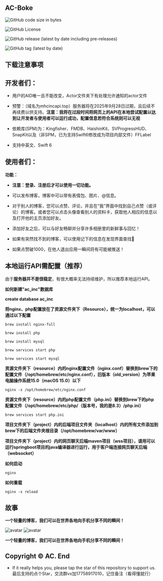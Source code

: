 AC-Boke
---------------

![GitHub code size in bytes](https://img.shields.io/github/languages/code-size/acincor/AC-Boke)

![GitHub License](https://img.shields.io/github/license/acincor/AC-Boke)

![GitHub release (latest by date including pre-releases)](https://img.shields.io/github/v/release/acincor/AC-Boke?include_prereleases)

![GitHub tag (latest by date)](https://img.shields.io/github/v/tag/acincor/AC-Boke.svg)

下载注意事项
---------------

 开发者们：
 ---------------

- 用户的AID唯一且不能改变，Actor文件夹下有处理允许通知的actor文件

- 预警：（域名为mhcincapi.top）服务器将在2025年9月28日过期，且后续不再续费以供支持。**注意：我将在过段时间将网页上的API在本地尝试配置以达到让开发者与使用者可以运行成功，配置信息若符合系统则可以无视**

- 依赖库(SPM)为：Kingfisher、FMDB、HaishinKit、SVProgressHUD、SnapKit以及（非SPM，已为支持Swift6修改成为项目内部文件）FFLabel

- 支持中英文、Swift 6

使用者们：
---------------

**功能：**

- **注意：登录、注册后才可以使用一切功能。**

- 可以发布博客，博客中可以带有表情包、图片、@信息。

- 对于别人的博客，您可以点赞、评论，并且在“我”界面中找到自己点赞（或评论）的博客。或者您可以点击头像查看别人的资料卡，获取他人相应的信息以及打开他的主页添加好友。

- 添加好友之后，可以与好友畅聊并分享许多相册里的新鲜事与回忆！

- 如果有突然找不到的博客，可以使用记下的信息在发现界面查找🤩

- 如果点赞破1000，在他人退出应用一瞬间将有可能被推送！

本地运行API需配置（推荐）
---------------

由于**服务器并不是很稳定**，有很大概率无法持续维护，所以推荐本地运行API。

**如何新建"ac_inc"数据库**

**create database ac_inc**

**将nginx、php配置放在了资源文件夹下（Resource），统一为localhost，可以通过以下配置**

```brew install nginx-full```

```brew install php```

```brew install mysql```

```brew services start php```

```brew services start mysql```

**资源文件夹下（resource）内的nginx配置文件（nginx.conf）替换到brew下的配置文件（/opt/homebrew/etc/nginx.conf），旧版本（old_version）为苹果电脑操作系统15.0（macOS 15.0）以下**

```nginx -s /opt/homebrew/etc/nginx.conf```

**资源文件夹下（resource）内的php配置文件（php.ini）替换到brew下的php 配置文件（/opt/homebrew/etc/php/（版本号，我的是8.3）/php.ini）**

```brew services start php.ini```

**项目文件夹下（project）内的后端项目文件夹（localhost）内的所有文件添加到brew下的后端文件夹根目录（/opt/homebrew/var/www）**

**项目文件夹下（project）内的网页聊天后端maven项目（wss项目），请用可以运行springboot项目的java编译器进行运行，用于客户端连接网页聊天后端（websocket）**

**如何启动**

```nginx```

**如何重载**

```nginx -s reload```

故事
---------------

**一个轻量的博客，我们可以在世界各地向手机分享不同的瞬间！**

![avatar](https://is1-ssl.mzstatic.com/image/thumb/PurpleSource221/v4/e7/17/cd/e717cdc0-9552-1620-8fb2-faaf6590face/05138305-30d4-444a-b485-45cbf891ef0c_Simulator_Screenshot_-_iPhone_14_Plus_-_2024-07-21_at_23.44.52.png/520x1040bb.png)
![avatar](https://img.z4a.net/images/2025/08/13/Simulator-Screenshot---iPhone-16-Pro-Max---2025-08-13-at-21.15.34.md.png)

**一个轻量的博客，我们可以在世界各地向手机分享不同的瞬间！**

Copyright © AC.
End
-------

-  If it really helps you, please tap the star of this repository to support us.
    最后支持的点个Star，交流群vx加17758917010，记住备注（看得懂就行）
